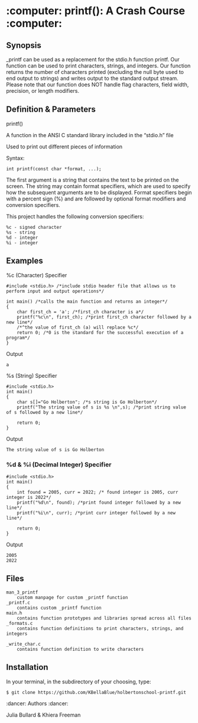 <p align="center"> <h1> :computer: printf(): A Crash Course :computer: </h1> </p>


<h2> Synopsis </h2>
<p>
_printf can be used as a replacement for the stdio.h function printf. Our function can be used to print characters, strings, and integers. Our function returns the number of characters printed (excluding the null byte used to end output to strings) and writes output to the standard output stream. Please note that our function does NOT handle flag characters, field width, precision, or length modifiers.
</p>

<h2>Definition & Parameters</h2>
printf()
<p>A function in the ANSI C standard library included in the “stdio.h” file</p>
<p>Used to print out different pieces of information</p>
	
<p>Syntax:</p>

```
int printf(const char *format, ...);
```

<p> The first argument is a string that contains the text to be printed on the screen. The string may contain format specifiers, which are used to specify how the subsequent arguments are to be displayed. Format specifiers begin with a percent sign (%) and are followed by optional format modifiers and conversion specifiers.</p>

This project handles the following conversion specifiers:
```
%c - signed character
%s - string
%d - integer
%i - integer
```

<h2> Examples </h2>

%c (Character) Specifier
```
#include <stdio.h> /*include stdio header file that allows us to perform input and output operations*/

int main() /*calls the main function and returns an integer*/
{
	char first_ch = 'a'; /*first_ch character is a*/
	printf("%c\n", first_ch); /*print first_ch character followed by a new line*/
	/*^the value of first_ch (a) will replace %c*/
	return 0; /*0 is the standard for the successful execution of a program*/
}
```
Output
```
a
```

%s (String) Specifier
```
#include <stdio.h>
int main()
{
	char s[]="Go Holberton"; /*s string is Go Holberton*/
	printf("The string value of s is %s \n",s); /*print string value of s followed by a new line*/
	
	return 0;
}
```
Output
```
The string value of s is Go Holberton
```


<h3>%d & %i (Decimal Integer) Specifier</h3> 

```
#include <stdio.h> 
int main()
{
	int found = 2005, curr = 2022; /* found integer is 2005, curr integer is 2022*/
	printf("%d\n", found); /*print found integer followed by a new line*/
	printf("%i\n", curr); /*print curr integer followed by a new line*/
	
	return 0; 
}
```
Output
```
2005
2022
```

<p><h2> Files </h2></p>

```
man_3_printf
	custom manpage for custom _printf function
_printf.c
	contains custom _printf function
main.h
	contains function prototypes and libraries spread across all files
_formats.c
	contains function definitions to print characters, strings, and integers

_write_char.c
	contains function definition to write characters
```

<h2> Installation </h2>

<p>In your terminal, in the subdirectory of your choosing, type: </p>

```
$ git clone https://github.com/KBellaBlue/holbertonschool-printf.git
```

<p>:dancer: Authors :dancer:</p>
<p>Julia Bullard & Khiera Freeman</p>
